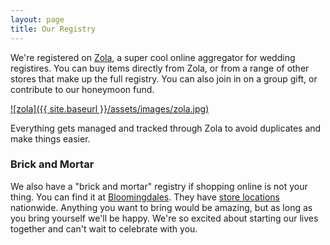 ```yaml
---
layout: page
title: Our Registry
---
```


We're registered on [Zola](https://www.zola.com/registry/georgianna-and-bryan), a super cool online aggregator for wedding registires. You can buy items directly from Zola, or from a range of other stores that make up the full registry. You can also join in on a group gift, or contribute to our honeymoon fund.

[![zola]({{ site.baseurl }}/assets/images/zola.jpg)](https://www.zola.com/registry/georgianna-and-bryan)

Everything gets managed and tracked through Zola to avoid duplicates and make things easier. 

### Brick and Mortar

We also have a "brick and mortar" registry if shopping online is not your thing. You can find it at [Bloomingdales](http://www1.bloomingdales.com). They have [store locations](http://www1.bloomingdales.com/shop/store/search) nationwide. Anything you want to bring would be amazing, but as long as you bring yourself we'll be happy. We're so excited about starting our lives together and can't wait to celebrate with you. 